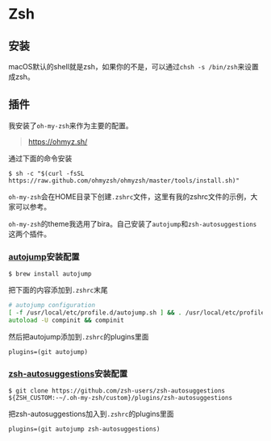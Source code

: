 # Zsh

## 安装

macOS默认的shell就是zsh，如果你的不是，可以通过`chsh -s /bin/zsh`来设置成zsh。

## 插件

我安装了`oh-my-zsh`来作为主要的配置。

> https://ohmyz.sh/

通过下面的命令安装

```shell
$ sh -c "$(curl -fsSL https://raw.github.com/ohmyzsh/ohmyzsh/master/tools/install.sh)"
```

`oh-my-zsh`会在HOME目录下创建`.zshrc`文件，这里有我的zshrc文件的示例，大家可以参考。

`oh-my-zsh`的theme我选用了bira。自己安装了`autojump`和`zsh-autosuggestions`这两个插件。

### [autojump](https://github.com/wting/autojump)安装配置

```shell
$ brew install autojump
```

把下面的内容添加到`.zshrc`末尾

```zsh
# autojump configuration
[ -f /usr/local/etc/profile.d/autojump.sh ] && . /usr/local/etc/profile.d/autojump.sh
autoload -U compinit && compinit
```

然后把autojump添加到`.zshrc`的plugins里面

```shell
plugins=(git autojump)
```

### [zsh-autosuggestions](https://github.com/zsh-users/zsh-autosuggestions)安装配置

```shell
$ git clone https://github.com/zsh-users/zsh-autosuggestions ${ZSH_CUSTOM:-~/.oh-my-zsh/custom}/plugins/zsh-autosuggestions
```

把zsh-autosuggestions加入到`.zshrc`的plugins里面

```shell
plugins=(git autojump zsh-autosuggestions)
```



